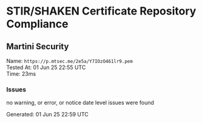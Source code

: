 # STIR/SHAKEN Certificate Repository Compliance

## Martini Security

Name: `https://p.mtsec.me/2e5a/Y7IOzO461lr9.pem`\
Tested At: 01 Jun 25 22:55 UTC\
Time: 23ms

### Issues

no warning, or error, or notice date level issues were found

Generated: 01 Jun 25 22:59 UTC